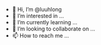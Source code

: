 - 👋 Hi, I’m @luuhlong
- 👀 I’m interested in ...
- 🌱 I’m currently learning ...
- 💞️ I’m looking to collaborate on ...
- 📫 How to reach me ...

<!---
luuhlong/luuhlong is a ✨ special ✨ repository because its `README.md` (this file) appears on your GitHub profile.
You can click the Preview link to take a look at your changes.
--->
